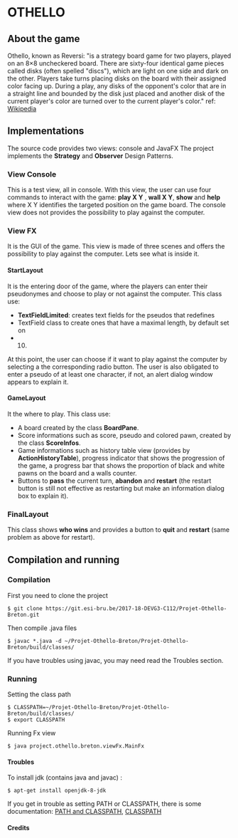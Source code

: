 # OTHELLO

## About the game
Othello, known as Reversi: "is a strategy board game for two players, 
played on an 8×8 uncheckered board. There are sixty-four identical game pieces 
called disks (often spelled "discs"), which are light on one side and dark on 
the other. Players take turns placing disks on the board with their assigned 
color facing up. During a play, any disks of the opponent's color that are in 
a straight line and bounded by the disk just placed and another disk of the 
current player's color are turned over to the current player's color." 
ref: [Wikipedia] 

## Implementations
The source code provides two views: console and JavaFX
The project implements the **Strategy** and **Observer** Design Patterns.
### View Console
This is a test view, all in console.
With this view, the user can use four commands to interact with the game: 
**play X Y** , **wall X Y**, **show** 
and **help** where X Y identifies the targeted position on the game board.
The console view does not provides the possibility to play against the computer.
### View FX
It is the GUI of the game. This view is made of three scenes and offers the 
possibility to play against the computer. Lets see what is inside it.
#### StartLayout
It is the entering door of the game, where the players can enter their 
pseudonymes and choose to play or not against the computer. This class use:
- **TextFieldLimited**: creates text fields for the pseudos that redefines 
- TextField class to create ones that have a maximal length, by default set on 
- 10. 

At this point, the user can choose if it want to play against the computer by 
selecting a the corresponding radio button.
The user is also obligated to enter a pseudo of at least one character, if not, 
an alert dialog window appears to explain it.

#### GameLayout
It the where to play.
This class use:
- A board created by the class **BoardPane**.
- Score informations such as score, pseudo and colored pawn, created by the 
class **ScoreInfos**.
- Game informations such as history table view (provides by 
**ActionHistoryTable**), progress indicator that shows the progression of the 
game, a progress bar that shows the proportion of black and white pawns on the 
board and a walls counter.
- Buttons to **pass** the current turn, **abandon** and **restart** (the 
restart button is still not effective as restarting but make an information 
dialog box to explain it).

### FinalLayout
This class shows **who wins** and provides a button to **quit** and **restart** 
(same problem as above for restart).

## Compilation and running
### Compilation
First you need to clone the project
```
$ git clone https://git.esi-bru.be/2017-18-DEVG3-C112/Projet-Othello-Breton.git
```
Then compile .java files
```
$ javac *.java -d ~/Projet-Othello-Breton/Projet-Othello-Breton/build/classes/
```
If you have troubles using javac, you may need read the Troubles section.
### Running
Setting the class path
```
$ CLASSPATH=~/Projet-Othello-Breton/Projet-Othello-Breton/build/classes/
$ export CLASSPATH
```
Running Fx view
```
$ java project.othello.breton.viewFx.MainFx
```
#### Troubles
To install jdk (contains java and javac) :
```
$ apt-get install openjdk-8-jdk
```
If you get in trouble as setting PATH or CLASSPATH, there is some 
documentation: [PATH and CLASSPATH], [CLASSPATH]

#### Credits

[wikipedia]:<https://en.wikipedia.org/wiki/Reversi>
[Dillinger]:<https://dillinger.io>
[PATH and CLASSPATH]:<https://docs.oracle.com/javase/tutorial/essential/environment/paths.html>
[CLASSPATH]:<http://docs.oracle.com/javase/6/docs/technotes/tools/solaris/classpath.html>
